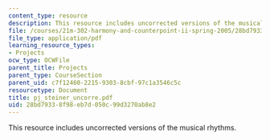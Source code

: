 ```yaml
---
content_type: resource
description: This resource includes uncorrected versions of the musical rhythms.
file: /courses/21m-302-harmony-and-counterpoint-ii-spring-2005/28bd79338f98eb7d050c99d3270ab8e2_pj_steiner_uncorre.pdf
file_type: application/pdf
learning_resource_types:
- Projects
ocw_type: OCWFile
parent_title: Projects
parent_type: CourseSection
parent_uid: c7f12460-2215-9303-8cbf-97c1a3546c5c
resourcetype: Document
title: pj_steiner_uncorre.pdf
uid: 28bd7933-8f98-eb7d-050c-99d3270ab8e2
---
```

This resource includes uncorrected versions of the musical rhythms.

